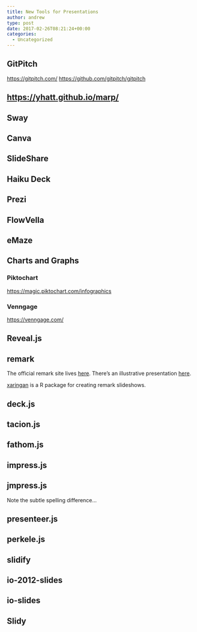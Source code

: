 ```yaml
---
title: New Tools for Presentations
author: andrew
type: post
date: 2017-02-26T08:21:24+00:00
categories:
  - Uncategorized
---
```


## GitPitch

https://gitpitch.com/
https://github.com/gitpitch/gitpitch

## https://yhatt.github.io/marp/

## Sway

## Canva

## SlideShare

## Haiku Deck

## Prezi

## FlowVella

## eMaze

## Charts and Graphs

### Piktochart

https://magic.piktochart.com/infographics

### Venngage

https://venngage.com/

## Reveal.js

## remark

The official remark site lives [here][1]. There&#8217;s an illustrative presentation [here][2].

[xaringan][3] is a R package for creating remark slideshows.

## deck.js

<!-- http://imakewebthings.com/deck.js/ -->

## tacion.js

<!-- http://azoff.github.io/tacion.js/ -->

## fathom.js

<!-- http://markdalgleish.com/projects/fathom/ -->

## impress.js

<!-- http://bartaz.github.io/impress.js/#/title -->

## jmpress.js

Note the subtle spelling difference&#8230;

<!-- http://jmpressjs.github.io/jmpress.js/#/home -->

## presenteer.js

<!-- https://github.com/willemmulder/Presenteer.js -->

## perkele.js

<!-- http://kpuputti.github.io/perkele.js/ -->

## slidify

## io-2012-slides

<!-- https://code.google.com/p/io-2012-slides/ -->

## io-slides

<!-- This is an RStudio thing. -->

## Slidy

<!-- This is an RStudio thing. -->

<!-- See also http://www.w3.org/Talks/Tools/, so maybe this is more general than just RStudio. -->

 [1]: https://github.com/gnab/remark
 [2]: https://remarkjs.com/
 [3]: https://github.com/yihui/xaringan
